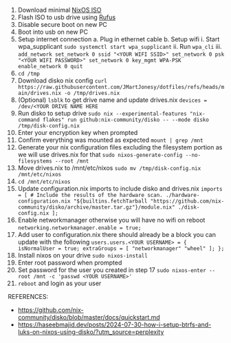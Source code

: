 1. Download minimal [NixOS ISO](https://nixos.org/download/)
2. Flash ISO to usb drive using [Rufus](https://rufus.ie/)
3. Disable secure boot on new PC
4. Boot into usb on new PC
5. Setup internet connection
  a. Plug in ethernet cable
  b. Setup wifi
    i. Start wpa_supplicant `sudo systemctl start wpa_supplicant`
   ii. Run `wpa_cli`
  iii.  ```
        add_network
        set_network 0 ssid "<YOUR WIFI SSID>"
        set_network 0 psk "<YOUR WIFI PASSWORD>"
        set_network 0 key_mgmt WPA-PSK
        enable_network 0
        quit
        ```
6. `cd /tmp`
7. Download disko nix config `curl https://raw.githubusercontent.com/JMartJonesy/dotfiles/refs/heads/main/drives.nix -o /tmp/drives.nix`
8. (Optional) `lsblk` to get drive name and update drives.nix `devices = /dev/<YOUR DRIVE NAME HERE`
9. Run disko to setup drive `sudo nix --experimental-features "nix-command flakes" run github:nix-community/disko -- --mode disko /tmp/disk-config.nix`
10. Enter your encryption key when prompted
11. Confirm everything was mounted as expected `mount | grep /mnt`
12. Generate your nix configuration files excluding the filesystem portion as we will use drives.nix for that `sudo nixos-generate-config --no-filesystems --root /mnt`
13. Move drives.nix to /mnt/etc/nixos `sudo mv /tmp/disk-config.nix /mnt/etc/nixos`
14. `cd /mnt/etc/nixos`
15. Update configuration.nix imports to include disko and drives.nix ```
        imports =
         [ # Include the results of the hardware scan.
           ./hardware-configuration.nix
           "${builtins.fetchTarball "https://github.com/nix-community/disko/archive/master.tar.gz"}/module.nix"
           ./disk-config.nix
         ];
        ```
16. Enable networkmanager otherwise you will have no wifi on reboot `networking.networkmanager.enable = true;`
17. Add user to configuration.nix there should already be a block you can update with the following ```
  users.users.<YOUR USERNAME> = {
    isNormalUser = true;
    extraGroups = [ "networkmanager" "wheel" ];
  };
        ```
18. Install nixos on your drive `sudo nixos-install`
19. Enter root password when prompted
20. Set password for the user you created in step 17 `sudo nixos-enter --root /mnt -c 'passwd <YOUR USERNAME>'`
21. `reboot` and login as your user


REFERENCES:
- https://github.com/nix-community/disko/blob/master/docs/quickstart.md
- https://haseebmajid.dev/posts/2024-07-30-how-i-setup-btrfs-and-luks-on-nixos-using-disko/?utm_source=perplexity
